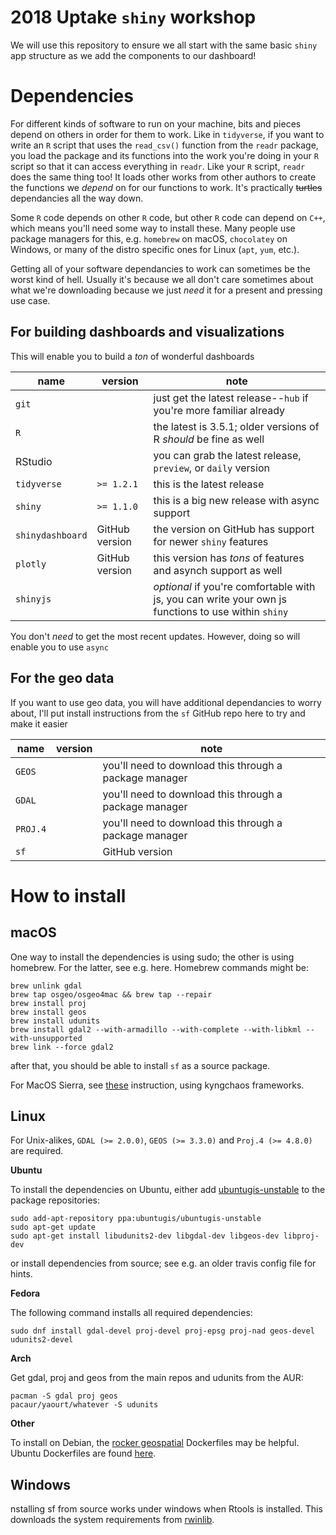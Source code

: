 # 2018 Uptake `shiny` workshop

We will use this repository to ensure we all start with the same basic `shiny` app structure as we add the components to our dashboard! 

# Dependencies

For different kinds of software to run on your machine, bits and pieces depend on others in order for them to work. Like in `tidyverse`, if you want to write an `R` script that uses the `read_csv()` function from the `readr` package, you load the package and its functions into the work you're doing in your `R` script so that it can access everything in `readr`. Like your `R` script, `readr` does the same thing too! It loads other works from other authors to create the functions we _depend_ on for our functions to work. It's practically ~~turtles~~ dependancies all the way down.

Some `R` code depends on other `R` code, but other `R` code can depend on `C++`, which means you'll need some way to install these. Many people use package managers for this, e.g. `homebrew` on macOS, `chocolatey` on Windows, or many of the distro specific ones for Linux (`apt`, `yum`, etc.).

Getting all of your software dependancies to work can sometimes be the worst kind of hell. Usually it's because we all don't care sometimes about what we're downloading because we just _need_ it for a present and pressing use case.

## For building dashboards and visualizations

This will enable you to build a _ton_ of wonderful dashboards

name | version | note
--- | --- | ---
`git` | | just get the latest release--`hub` if you're more familiar already 
`R` | | the latest is 3.5.1; older versions of R _should_ be fine as well
RStudio | | you can grab the latest release, `preview`, or `daily` version
`tidyverse` | `>= 1.2.1` | this is the latest release
`shiny` | `>= 1.1.0` | this is a big new release with async support
`shinydashboard` | GitHub version | the version on GitHub has support for newer `shiny` features 
`plotly` | GitHub version | this version has _tons_ of features and asynch support as well
`shinyjs` | | _optional_ if you're comfortable with js, you can write your own js functions to use within `shiny`

You don't _need_ to get the most recent updates. However, doing so will enable you to use `async`

## For the geo data

If you want to use geo data, you will have additional dependancies to worry about, I'll put install instructions from the `sf` GitHub repo here to try and make it easier

name | version | note
--- | --- | ---
`GEOS` | | you'll need to download this through a package manager
`GDAL` | | you'll need to download this through a package manager
`PROJ.4` | | you'll need to download this through a package manager
`sf` | | GitHub version

# How to install

## macOS

One way to install the dependencies is using sudo; the other is using homebrew. For the latter, see e.g. here. Homebrew commands might be:

```
brew unlink gdal
brew tap osgeo/osgeo4mac && brew tap --repair
brew install proj
brew install geos
brew install udunits
brew install gdal2 --with-armadillo --with-complete --with-libkml --with-unsupported
brew link --force gdal2
```

after that, you should be able to install `sf` as a source package.

For MacOS Sierra, see [these](https://stat.ethz.ch/pipermail/r-sig-mac/2017-June/012429.html) instruction, using kyngchaos frameworks.

## Linux

For Unix-alikes, `GDAL (>= 2.0.0)`, `GEOS (>= 3.3.0)` and `Proj.4 (>= 4.8.0)` are required.

__Ubuntu__

To install the dependencies on Ubuntu, either add [ubuntugis-unstable](http://ppa.launchpad.net/ubuntugis/ubuntugis-unstable/ubuntu/) to the package repositories:

```
sudo add-apt-repository ppa:ubuntugis/ubuntugis-unstable
sudo apt-get update
sudo apt-get install libudunits2-dev libgdal-dev libgeos-dev libproj-dev 
```

or install dependencies from source; see e.g. an older travis config file for hints.

__Fedora__

The following command installs all required dependencies:

```
sudo dnf install gdal-devel proj-devel proj-epsg proj-nad geos-devel udunits2-devel
```

__Arch__

Get gdal, proj and geos from the main repos and udunits from the AUR:

```
pacman -S gdal proj geos
pacaur/yaourt/whatever -S udunits
```

__Other__

To install on Debian, the [rocker geospatial](https://github.com/rocker-org/geospatial) Dockerfiles may be helpful. Ubuntu Dockerfiles are found [here](https://github.com/r-spatial/sf/tree/master/inst/docker).

## Windows

nstalling sf from source works under windows when Rtools is installed. This downloads the system requirements from [rwinlib](https://github.com/rwinlib/).

